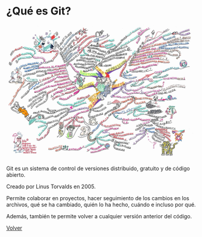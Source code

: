# ¿Qué es Git?

![Imagen de Git Inicial, mapa mental confuso](./Imgs/git_mind_map.jpg)

Git es un sistema de control de versiones distribuido, gratuito y de código abierto.

Creado por Linus Torvalds en 2005.

Permite colaborar en proyectos, hacer seguimiento de los cambios en los archivos, qué se ha cambiado, quién lo ha hecho, cuándo e incluso por qué.

Además, también te permite volver a cualquier versión anterior del código.

[Volver](../README.md)